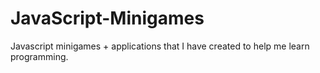 # JavaScript-Minigames
Javascript minigames + applications that I have created to help me learn programming.

